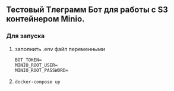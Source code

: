 ## Тестовый Тлеграмм Бот для работы с S3 контейнером Minio.

### Для запуска
1. заполнить .env файл переменными
    ```
    BOT_TOKEN=
    MINIO_ROOT_USER=
    MINIO_ROOT_PASSWORD=
    ```
2.
    ```
    docker-compose up
    ```

